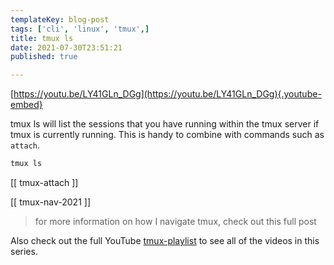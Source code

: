 ```yaml
---
templateKey: blog-post
tags: ['cli', 'linux', 'tmux',]
title: tmux ls
date: 2021-07-30T23:51:21
published: true

---
```


[https://youtu.be/LY41GLn_DGg](https://youtu.be/LY41GLn_DGg){.youtube-embed}

tmux ls will list the sessions that you have running within the tmux server if
tmux is currently running.  This is handy to combine with commands such as `attach`.

``` bash
tmux ls
```

[[ tmux-attach ]]

[[ tmux-nav-2021 ]]

> for more information on how I navigate tmux, check out this full post

Also check out the full YouTube
[tmux-playlist](https://www.youtube.com/playlist?list=PLTRNG6WIHETB4reAxbWza3CZeP9KL6Bkr)
to see all of the videos in this series.
